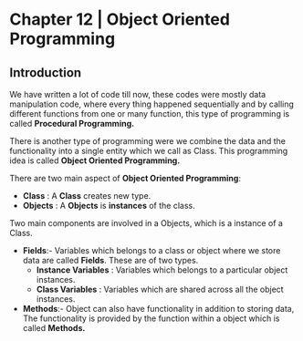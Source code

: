 # Chapter 12 | Object Oriented Programming #

## Introduction ##

We have written a lot of code till now, these codes were mostly data manipulation code, where every thing happened sequentially and by calling different functions from one or many function, this type of programming is called **Procedural Programming.**

There is another type of programming were we combine the data and the functionality into a single entity which we call as Class. This programming idea is called **Object Oriented Programming.**

There are two main aspect of **Object Oriented Programming**:

* **Class** : A **Class** creates new type.
* **Objects** : A **Objects** is **instances** of the class.

Two main components are involved in a Objects, which is a instance of a Class.

* **Fields**:- Variables which belongs to a class or object where we store data are called **Fields**. These are of two types.
    - **Instance Variables** : Variables which belongs to a particular object instances.
    - **Class Variables** : Variables which are shared across all the object instances.
* **Methods**:- Object can also have functionality in addition to storing data, The functionality is provided by the function within a object which is called **Methods.**
